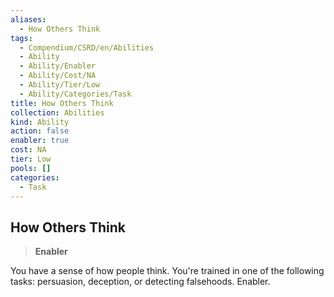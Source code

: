 ```yaml
---
aliases:
  - How Others Think
tags:
  - Compendium/CSRD/en/Abilities
  - Ability
  - Ability/Enabler
  - Ability/Cost/NA
  - Ability/Tier/Low
  - Ability/Categories/Task
title: How Others Think
collection: Abilities
kind: Ability
action: false
enabler: true
cost: NA
tier: Low
pools: []
categories:
  - Task
---
```

## How Others Think    
>**Enabler**  
    
You have a sense of how people think. You're trained in one of the following tasks: persuasion, deception, or detecting falsehoods. Enabler.